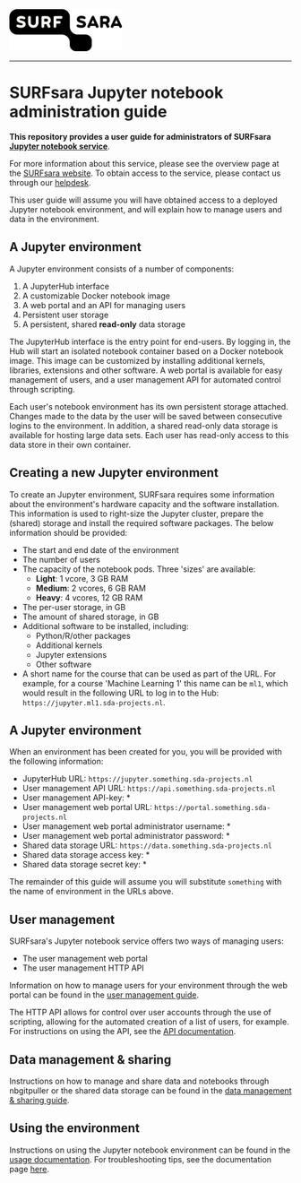 <img height="75px" src="images/surfsara.png"/>
<hr/>

# SURFsara Jupyter notebook administration guide
**This repository provides a user guide for administrators of SURFsara [Jupyter notebook service](https://www.surf.nl/en/jupyter-notebook-accessible-and-interactive-data-analysis-for-research-and-education)**.

For more information about this service, please see the overview page at the [SURFsara website](https://www.surf.nl/en/jupyter-notebook-accessible-and-interactive-data-analysis-for-research-and-education). To obtain access to the service, please contact us through our [helpdesk](mailto:info@surfsara.nl).

This user guide will assume you will have obtained access to a deployed Jupyter notebook environment, and will explain how to manage users and data in the environment.

## A Jupyter environment
A Jupyter environment consists of a number of components:

1. A JupyterHub interface
1. A customizable Docker notebook image
1. A web portal and an API for managing users
1. Persistent user storage
1. A persistent, shared **read-only** data storage

The JupyterHub interface is the entry point for end-users. By logging in, the Hub will start an isolated notebook container based on a Docker notebook image. This image can be customized by installing additional kernels, libraries, extensions and other software. A web portal is available for easy management of users, and a user management API for automated control through scripting.

Each user's notebook environment has its own persistent storage attached. Changes made to the data by the user will be saved between consecutive logins to the environment. In addition, a shared read-only data storage is available for hosting large data sets. Each user has read-only access to this data store in their own container.

## Creating a new Jupyter environment
To create an Jupyter environment, SURFsara requires some information about the environment's hardware capacity and the software installation.  This information is used to right-size the Jupyter cluster, prepare the (shared) storage and install the required software packages. The below information should be provided:

* The start and end date of the environment
* The number of users
* The capacity of the notebook pods. Three 'sizes' are available:
    * **Light**: 1 vcore, 3 GB RAM
    * **Medium**: 2 vcores, 6 GB RAM
    * **Heavy**: 4 vcores, 12 GB RAM
* The per-user storage, in GB
* The amount of shared storage, in GB
* Additional software to be installed, including:
    * Python/R/other packages
    * Additional kernels
    * Jupyter extensions
    * Other software
* A short name for the course that can be used as part of the URL. For example, for a course 'Machine Learning 1' this name can be `ml1`, which would result in the following URL to log in to the Hub: `https://jupyter.ml1.sda-projects.nl`.

## A Jupyter environment
When an environment has been created for you, you will be provided with the following information:

* JupyterHub URL: `https://jupyter.something.sda-projects.nl`
* User management API URL: `https://api.something.sda-projects.nl`
* User management API-key: \*
* User management web portal URL: `https://portal.something.sda-projects.nl`
* User management web portal administrator username: \*
* User management web portal administrator password: \*
* Shared data storage URL: `https://data.something.sda-projects.nl`
* Shared data storage access key: \*
* Shared data storage secret key: \*

The remainder of this guide will assume you will substitute `something` with the name of environment in the URLs above.

## User management
SURFsara's Jupyter notebook service offers two ways of managing users:
* The user management web portal
* The user management HTTP API

Information on how to manage users for your environment through the web portal can be found in the [user management guide](USERMANAGEMENT.md).

The HTTP API allows for control over user accounts through the use of scripting, allowing for the automated creation of a list of users, for example.
For instructions on using the API, see the [API documentation](USERMANAGEMENT-API.md).

## Data management & sharing
Instructions on how to manage and share data and notebooks through nbgitpuller or the shared data storage can be found in the [data management & sharing guide](SHARING-DATA.md).

## Using the environment
Instructions on using the Jupyter notebook environment can be found in the [usage documentation](USAGE.md). For troubleshooting tips, see the documentation page [here](TROUBLESHOOTING.md).

